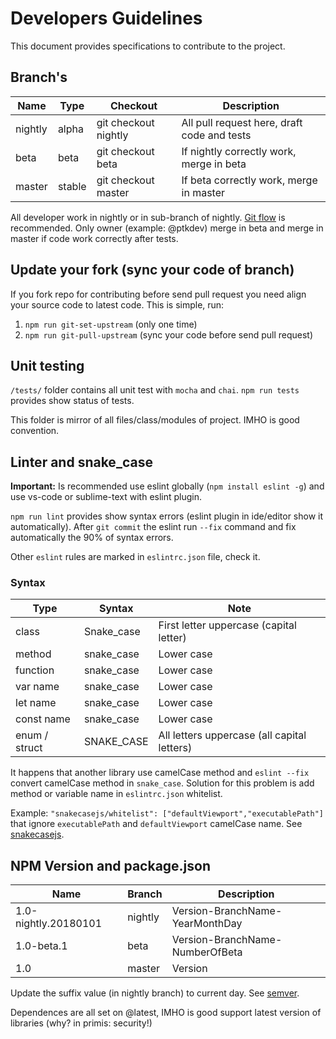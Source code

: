 # Developers Guidelines

This document provides specifications to contribute to the project.

## Branch's
 
| Name      | Type     | Checkout               | Description                                   |
| ---       | ---      | ---                    | ---                                           |
| nightly   | alpha    | git checkout nightly   | All pull request here, draft code and tests   |
| beta      | beta     | git checkout beta      | If nightly correctly work, merge in beta      |
| master    | stable   | git checkout master    | If beta correctly work, merge in master       |

All developer work in nightly or in sub-branch of nightly. [Git flow](https://www.google.com/search?q=git+flow&oq=git+flow) is recommended. Only owner (example: @ptkdev) merge in beta and merge in master if code work correctly after tests.

## Update your fork (sync your code of branch)
If you fork repo for contributing before send pull request you need align your source code to latest code. This is simple, run:
1. `npm run git-set-upstream` (only one time)
2. `npm run git-pull-upstream` (sync your code before send pull request)

## Unit testing
`/tests/` folder contains all unit test with `mocha` and `chai`. `npm run tests` provides show status of tests.

This folder is mirror of all files/class/modules of project. IMHO is good convention.

## Linter and snake_case
**Important:** Is recommended use eslint globally (`npm install eslint -g`) and use vs-code or sublime-text with eslint plugin.

`npm run lint` provides show syntax errors (eslint plugin in ide/editor show it automatically). After `git commit` the eslint run `--fix` command and fix automatically the 90% of syntax errors.

Other `eslint` rules are marked in `eslintrc.json` file, check it. 

### Syntax

| Type          | Syntax                 | Note                                          |
| ---           | ---                    | ---                                           |
| class         | Snake_case             | First letter uppercase (capital letter)       |
| method        | snake_case             | Lower case                                    |
| function      | snake_case             | Lower case                                    |
| var name      | snake_case             | Lower case                                    |
| let name      | snake_case             | Lower case                                    |
| const name    | snake_case             | Lower case                                    |
| enum / struct | SNAKE_CASE             | All letters uppercase (all capital letters)   |

It happens that another library use camelCase method and `eslint --fix` convert camelCase method in `snake_case`. Solution for this problem is add method or variable name in `eslintrc.json` whitelist. 

Example:
`"snakecasejs/whitelist": ["defaultViewport","executablePath"]` that ignore `executablePath` and `defaultViewport` camelCase name. See [snakecasejs](https://github.com/ptkdev/eslint-plugin-snakecasejs).

## NPM Version and package.json

| Name                  | Branch     | Description                      |
| ---                   | ---        |  ---                             |
| 1.0-nightly.20180101  | nightly    | Version-BranchName-YearMonthDay  |
| 1.0-beta.1            | beta       | Version-BranchName-NumberOfBeta  |
| 1.0                   | master     | Version                          |

Update the suffix value (in nightly branch) to current day. See [semver](https://semver.npmjs.com/).

Dependences are all set on @latest, IMHO is good support latest version of libraries (why? in primis: security!)

